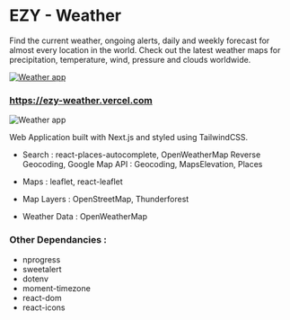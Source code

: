 # EZY - Weather

Find the current weather, ongoing alerts, daily and weekly forecast for almost
every location in the world. Check out the latest weather maps for
precipitation, temperature, wind, pressure and clouds worldwide.


<a href="https://ezy-weather.vercel.com"><img src="https://res.cloudinary.com/dokbrxcp2/image/upload/v1647001237/images/ezy_copie_lutunx.png" alt="Weather app"/></a>

### https://ezy-weather.vercel.com

<img src="https://res.cloudinary.com/dokbrxcp2/image/upload/v1647005684/images/weather_copie_cc4ijh.png" alt="Weather app"/>


Web Application built with Next.js and styled using TailwindCSS.

- Search : react-places-autocomplete, OpenWeatherMap Reverse Geocoding, Google
  Map API : Geocoding, MapsElevation, Places

- Maps : leaflet, react-leaflet
- Map Layers : OpenStreetMap, Thunderforest

- Weather Data : OpenWeatherMap

### Other Dependancies :

- nprogress
- sweetalert
- dotenv
- moment-timezone
- react-dom
- react-icons
